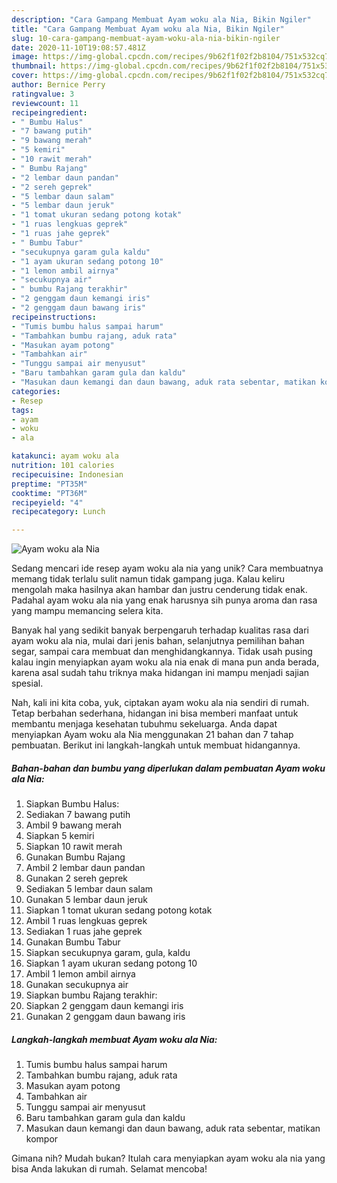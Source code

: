 ```yaml
---
description: "Cara Gampang Membuat Ayam woku ala Nia, Bikin Ngiler"
title: "Cara Gampang Membuat Ayam woku ala Nia, Bikin Ngiler"
slug: 10-cara-gampang-membuat-ayam-woku-ala-nia-bikin-ngiler
date: 2020-11-10T19:08:57.481Z
image: https://img-global.cpcdn.com/recipes/9b62f1f02f2b8104/751x532cq70/ayam-woku-ala-nia-foto-resep-utama.jpg
thumbnail: https://img-global.cpcdn.com/recipes/9b62f1f02f2b8104/751x532cq70/ayam-woku-ala-nia-foto-resep-utama.jpg
cover: https://img-global.cpcdn.com/recipes/9b62f1f02f2b8104/751x532cq70/ayam-woku-ala-nia-foto-resep-utama.jpg
author: Bernice Perry
ratingvalue: 3
reviewcount: 11
recipeingredient:
- " Bumbu Halus"
- "7 bawang putih"
- "9 bawang merah"
- "5 kemiri"
- "10 rawit merah"
- " Bumbu Rajang"
- "2 lembar daun pandan"
- "2 sereh geprek"
- "5 lembar daun salam"
- "5 lembar daun jeruk"
- "1 tomat ukuran sedang potong kotak"
- "1 ruas lengkuas geprek"
- "1 ruas jahe geprek"
- " Bumbu Tabur"
- "secukupnya garam gula kaldu"
- "1 ayam ukuran sedang potong 10"
- "1 lemon ambil airnya"
- "secukupnya air"
- " bumbu Rajang terakhir"
- "2 genggam daun kemangi iris"
- "2 genggam daun bawang iris"
recipeinstructions:
- "Tumis bumbu halus sampai harum"
- "Tambahkan bumbu rajang, aduk rata"
- "Masukan ayam potong"
- "Tambahkan air"
- "Tunggu sampai air menyusut"
- "Baru tambahkan garam gula dan kaldu"
- "Masukan daun kemangi dan daun bawang, aduk rata sebentar, matikan kompor"
categories:
- Resep
tags:
- ayam
- woku
- ala

katakunci: ayam woku ala 
nutrition: 101 calories
recipecuisine: Indonesian
preptime: "PT35M"
cooktime: "PT36M"
recipeyield: "4"
recipecategory: Lunch

---
```



![Ayam woku ala Nia](https://img-global.cpcdn.com/recipes/9b62f1f02f2b8104/751x532cq70/ayam-woku-ala-nia-foto-resep-utama.jpg)

Sedang mencari ide resep ayam woku ala nia yang unik? Cara membuatnya memang tidak terlalu sulit namun tidak gampang juga. Kalau keliru mengolah maka hasilnya akan hambar dan justru cenderung tidak enak. Padahal ayam woku ala nia yang enak harusnya sih punya aroma dan rasa yang mampu memancing selera kita.

Banyak hal yang sedikit banyak berpengaruh terhadap kualitas rasa dari ayam woku ala nia, mulai dari jenis bahan, selanjutnya pemilihan bahan segar, sampai cara membuat dan menghidangkannya. Tidak usah pusing kalau ingin menyiapkan ayam woku ala nia enak di mana pun anda berada, karena asal sudah tahu triknya maka hidangan ini mampu menjadi sajian spesial.




Nah, kali ini kita coba, yuk, ciptakan ayam woku ala nia sendiri di rumah. Tetap berbahan sederhana, hidangan ini bisa memberi manfaat untuk membantu menjaga kesehatan tubuhmu sekeluarga. Anda dapat menyiapkan Ayam woku ala Nia menggunakan 21 bahan dan 7 tahap pembuatan. Berikut ini langkah-langkah untuk membuat hidangannya.

<!--inarticleads1-->

##### Bahan-bahan dan bumbu yang diperlukan dalam pembuatan Ayam woku ala Nia:

1. Siapkan  Bumbu Halus:
1. Sediakan 7 bawang putih
1. Ambil 9 bawang merah
1. Siapkan 5 kemiri
1. Siapkan 10 rawit merah
1. Gunakan  Bumbu Rajang
1. Ambil 2 lembar daun pandan
1. Gunakan 2 sereh geprek
1. Sediakan 5 lembar daun salam
1. Gunakan 5 lembar daun jeruk
1. Siapkan 1 tomat ukuran sedang potong kotak
1. Ambil 1 ruas lengkuas geprek
1. Sediakan 1 ruas jahe geprek
1. Gunakan  Bumbu Tabur
1. Siapkan secukupnya garam, gula, kaldu
1. Siapkan 1 ayam ukuran sedang potong 10
1. Ambil 1 lemon ambil airnya
1. Gunakan secukupnya air
1. Siapkan  bumbu Rajang terakhir:
1. Siapkan 2 genggam daun kemangi iris
1. Gunakan 2 genggam daun bawang iris




<!--inarticleads2-->

##### Langkah-langkah membuat Ayam woku ala Nia:

1. Tumis bumbu halus sampai harum
1. Tambahkan bumbu rajang, aduk rata
1. Masukan ayam potong
1. Tambahkan air
1. Tunggu sampai air menyusut
1. Baru tambahkan garam gula dan kaldu
1. Masukan daun kemangi dan daun bawang, aduk rata sebentar, matikan kompor




Gimana nih? Mudah bukan? Itulah cara menyiapkan ayam woku ala nia yang bisa Anda lakukan di rumah. Selamat mencoba!
